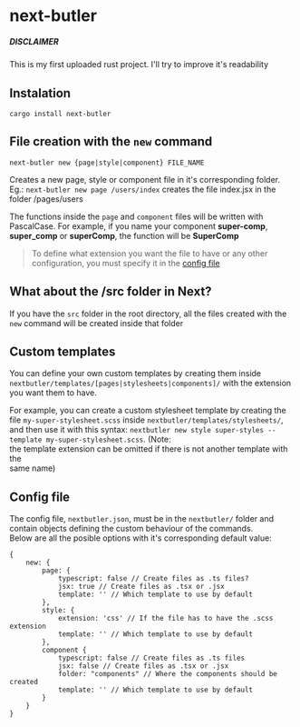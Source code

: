 # next-butler

##### DISCLAIMER
This is my first uploaded rust project. I'll try to improve it's readability

## Instalation
```cargo install next-butler```

## File creation with the `new` command
```next-butler new {page|style|component} FILE_NAME```

Creates a new page, style or component file in it's corresponding folder.  
Eg.: `next-butler new page /users/index` creates the file index.jsx in the folder /pages/users

The functions inside the `page` and `component` files will be written with PascalCase. 
For example, if you name your component **super-comp**, **super_comp** or **superComp**, the function will be **SuperComp**

> To define what extension you want the file to have or any other configuration, you must specify it in the [config file](#config-file)

## What about the /src folder in Next?
If you have the `src` folder in the root directory, all the files created with the `new` command will be created inside that folder

## Custom templates
You can define your own custom templates by creating them inside
`nextbutler/templates/[pages|stylesheets|components]/` with the extension you
want them to have.

For example, you can create a custom stylesheet template by creating the file
`my-super-stylesheet.scss` inside `nextbutler/templates/stylesheets/`, and
then use it with this syntax:
`nextbutler new style super-styles --template my-super-stylesheet.scss`. (Note:  
the template extension can be omitted if there is not another template with the  
same name)

## Config file
The config file, `nextbutler.json`, must be in the `nextbutler/` folder and
contain objects defining the custom behaviour of the commands.  
Below are all the posible options with it's corresponding default value:

    {
        new: {
            page: {
                typescript: false // Create files as .ts files?
                jsx: true // Create files as .tsx or .jsx
                template: '' // Which template to use by default 
            },
            style: {
                extension: 'css' // If the file has to have the .scss extension
                template: '' // Which template to use by default 
            },
            component {
                typescript: false // Create files as .ts files
                jsx: false // Create files as .tsx or .jsx
                folder: "components" // Where the components should be created
                template: '' // Which template to use by default 
            }
        }
    }


